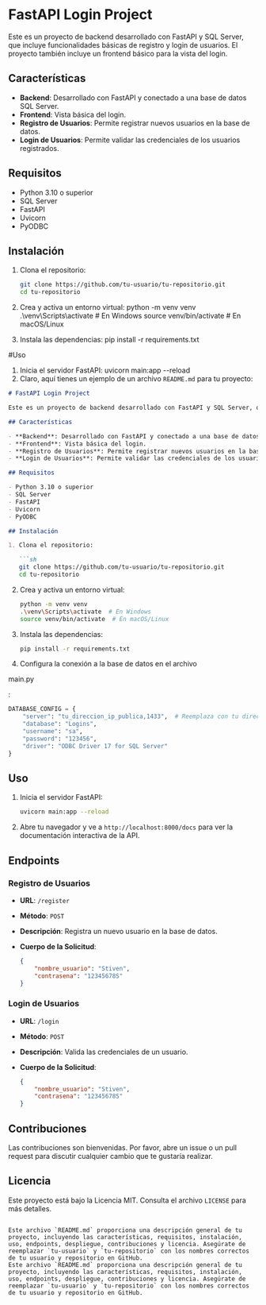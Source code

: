 # FastAPI Login Project

Este es un proyecto de backend desarrollado con FastAPI y SQL Server, que incluye funcionalidades básicas de registro y login de usuarios. 
El proyecto también incluye un frontend básico para la vista del login.

## Características

- **Backend**: Desarrollado con FastAPI y conectado a una base de datos SQL Server.
- **Frontend**: Vista básica del login.
- **Registro de Usuarios**: Permite registrar nuevos usuarios en la base de datos.
- **Login de Usuarios**: Permite validar las credenciales de los usuarios registrados.

## Requisitos

- Python 3.10 o superior
- SQL Server
- FastAPI
- Uvicorn
- PyODBC

## Instalación

1. Clona el repositorio:

   ```sh
   git clone https://github.com/tu-usuario/tu-repositorio.git
   cd tu-repositorio

2. Crea y activa un entorno virtual:
   python -m venv venv
  .\venv\Scripts\activate  # En Windows
  source venv/bin/activate  # En macOS/Linux

4. Instala las dependencias:
   pip install -r requirements.txt

#Uso
   
1. Inicia el servidor FastAPI:
   uvicorn main:app --reload
2. Claro, aquí tienes un ejemplo de un archivo `README.md` para tu proyecto:

```markdown
# FastAPI Login Project

Este es un proyecto de backend desarrollado con FastAPI y SQL Server, que incluye funcionalidades básicas de registro y login de usuarios. El proyecto también incluye un frontend básico para la vista del login.

## Características

- **Backend**: Desarrollado con FastAPI y conectado a una base de datos SQL Server.
- **Frontend**: Vista básica del login.
- **Registro de Usuarios**: Permite registrar nuevos usuarios en la base de datos.
- **Login de Usuarios**: Permite validar las credenciales de los usuarios registrados.

## Requisitos

- Python 3.10 o superior
- SQL Server
- FastAPI
- Uvicorn
- PyODBC

## Instalación

1. Clona el repositorio:

   ```sh
   git clone https://github.com/tu-usuario/tu-repositorio.git
   cd tu-repositorio
   ```

2. Crea y activa un entorno virtual:

   ```sh
   python -m venv venv
   .\venv\Scripts\activate  # En Windows
   source venv/bin/activate  # En macOS/Linux
   ```

3. Instala las dependencias:

   ```sh
   pip install -r requirements.txt
   ```

4. Configura la conexión a la base de datos en el archivo 

main.py

:

   ```python
   DATABASE_CONFIG = {
       "server": "tu_direccion_ip_publica,1433",  # Reemplaza con tu dirección IP pública y el puerto 1433
       "database": "Logins",
       "username": "sa",
       "password": "123456",
       "driver": "ODBC Driver 17 for SQL Server"
   }
   ```

## Uso

1. Inicia el servidor FastAPI:

   ```sh
   uvicorn main:app --reload
   ```

2. Abre tu navegador y ve a `http://localhost:8000/docs` para ver la documentación interactiva de la API.

## Endpoints

### Registro de Usuarios

- **URL**: `/register`
- **Método**: `POST`
- **Descripción**: Registra un nuevo usuario en la base de datos.
- **Cuerpo de la Solicitud**:

  ```json
  {
      "nombre_usuario": "Stiven",
      "contrasena": "12345678S"
  }
  ```

### Login de Usuarios

- **URL**: `/login`
- **Método**: `POST`
- **Descripción**: Valida las credenciales de un usuario.
- **Cuerpo de la Solicitud**:

  ```json
  {
      "nombre_usuario": "Stiven",
      "contrasena": "12345678S"
  }
  ```

## Contribuciones

Las contribuciones son bienvenidas. Por favor, abre un issue o un pull request para discutir cualquier cambio que te gustaría realizar.

## Licencia

Este proyecto está bajo la Licencia MIT. Consulta el archivo `LICENSE` para más detalles.
```

Este archivo `README.md` proporciona una descripción general de tu proyecto, incluyendo las características, requisitos, instalación, uso, endpoints, despliegue, contribuciones y licencia. Asegúrate de reemplazar `tu-usuario` y `tu-repositorio` con los nombres correctos de tu usuario y repositorio en GitHub.
Este archivo `README.md` proporciona una descripción general de tu proyecto, incluyendo las características, requisitos, instalación, uso, endpoints, despliegue, contribuciones y licencia. Asegúrate de reemplazar `tu-usuario` y `tu-repositorio` con los nombres correctos de tu usuario y repositorio en GitHub.
